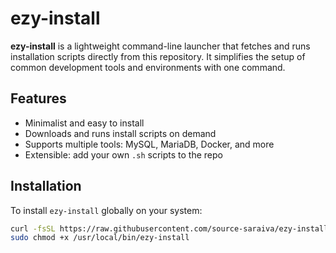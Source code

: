 # ezy-install


**ezy-install** is a lightweight command-line launcher that fetches and runs installation scripts directly from this repository. It simplifies the setup of common development tools and environments with one command.

## Features

- Minimalist and easy to install
- Downloads and runs install scripts on demand
- Supports multiple tools: MySQL, MariaDB, Docker, and more
- Extensible: add your own `.sh` scripts to the repo

## Installation

To install `ezy-install` globally on your system:

```bash
curl -fsSL https://raw.githubusercontent.com/source-saraiva/ezy-install/main/ezy-install | sudo tee /usr/local/bin/ezy-install > /dev/null
sudo chmod +x /usr/local/bin/ezy-install

